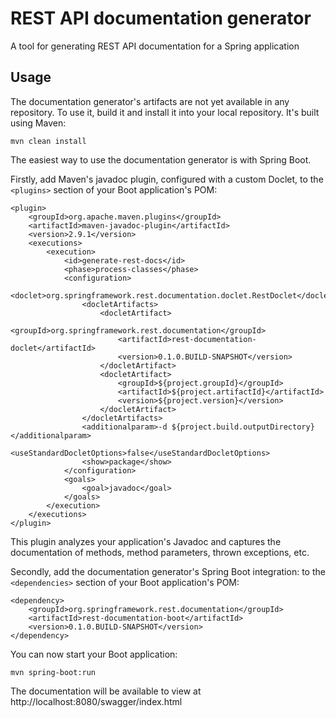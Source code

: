 REST API documentation generator
================================

A tool for generating REST API documentation for a Spring application

Usage
-----

The documentation generator's artifacts are not yet available in any repository. To use it, build it and install it into your local repository. It's built using Maven:

    mvn clean install

The easiest way to use the documentation generator is with Spring Boot.

Firstly, add Maven's javadoc plugin, configured with a custom Doclet, to the `<plugins>` section of your Boot application's POM:

    <plugin>
        <groupId>org.apache.maven.plugins</groupId>
        <artifactId>maven-javadoc-plugin</artifactId>
        <version>2.9.1</version>
        <executions>
            <execution>
                <id>generate-rest-docs</id>
                <phase>process-classes</phase>
                <configuration>
                    <doclet>org.springframework.rest.documentation.doclet.RestDoclet</doclet>
                    <docletArtifacts>
                        <docletArtifact>
                            <groupId>org.springframework.rest.documentation</groupId>
                            <artifactId>rest-documentation-doclet</artifactId>
                            <version>0.1.0.BUILD-SNAPSHOT</version>
                        </docletArtifact>
                        <docletArtifact>
                            <groupId>${project.groupId}</groupId>
                            <artifactId>${project.artifactId}</artifactId>
                            <version>${project.version}</version>
                        </docletArtifact>
                    </docletArtifacts>
                    <additionalparam>-d ${project.build.outputDirectory}</additionalparam>
                    <useStandardDocletOptions>false</useStandardDocletOptions>
                    <show>package</show>
                </configuration>
                <goals>
                    <goal>javadoc</goal>
                </goals>
            </execution>
        </executions>
    </plugin>

This plugin analyzes your application's Javadoc and captures the documentation of methods, method parameters, thrown exceptions, etc.

Secondly, add the documentation generator's Spring Boot integration: to the `<dependencies>` section of your Boot application's POM:

    <dependency>
        <groupId>org.springframework.rest.documentation</groupId>
        <artifactId>rest-documentation-boot</artifactId>
        <version>0.1.0.BUILD-SNAPSHOT</version>
    </dependency>

You can now start your Boot application:

    mvn spring-boot:run

The documentation will be available to view at http://localhost:8080/swagger/index.html